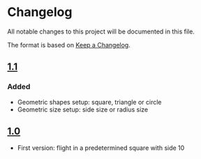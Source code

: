 # Changelog
All notable changes to this project will be documented in this file.

The format is based on [Keep a Changelog](http://keepachangelog.com/en/1.0.0/).

## [1.1](../../releases/tag/v1.1)
### Added
- Geometric shapes setup: square, triangle or circle
- Geometric size setup: side size or radius size

## [1.0](../../releases/tag/v1.0)
- First version: flight in a predetermined square with side 10